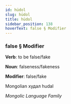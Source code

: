 ```yaml
---
id: hüdol
slug: hüdol
title: hüdol
sidebar_position: 138
hoverText: false § Modifier
---
```


### false § Modifier

**Verb**: to be false/fake

**Noun**: falseness/fakeness

**Modifier**: false/fake

Mongolian худал hudal 

*Mongolic Language Family*